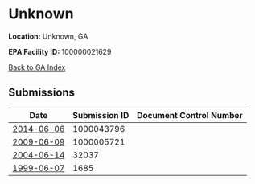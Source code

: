 # Unknown

**Location:** Unknown, GA

**EPA Facility ID:** 100000021629

[Back to GA Index](../../index.md)

## Submissions

| Date | Submission ID | Document Control Number |
|------|--------------|-------------------------|
| [2014-06-06](submissions/1000043796.md) | 1000043796 |  |
| [2009-06-09](submissions/1000005721.md) | 1000005721 |  |
| [2004-06-14](submissions/32037.md) | 32037 |  |
| [1999-06-07](submissions/1685.md) | 1685 |  |
